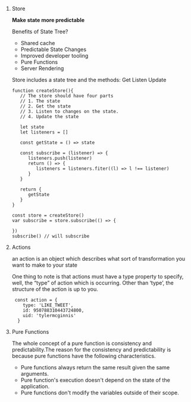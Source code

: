 
1. Store

   **Make state more predictable**
   
   Benefits of State Tree?
   * Shared cache
   * Predictable State Changes
   * Improved developer tooling
   * Pure Functions
   * Server Rendering
   
   Store includes a state tree and the methods: Get Listen Update
   ```
   function createStore(){
      // The store should have four parts
      // 1. The state
      // 2. Get the state
      // 3. Listen to changes on the state.
      // 4. Update the state
      
      let state
      let listeners = []
      
      const getState = () => state
      
      const subscribe = (listener) => {
         listeners.push(listener)
         return () => {
            listeners = listeners.fiter((l) => l !== listener)
         }
      }
      
      return {
         getState
      }
   }
   
   const store = createStore()
   var subscribe = store.subscribe(() => {

   })
   subscribe() // will subscribe
   ```
   
 2. Actions
 
    an action is an object which describes what sort of transformation you want to make to your state
   
    One thing to note is that actions must have a type property to specify, well, the “type” of action which is occurring. Other than ‘type’, the structure of the action is up to you.
   
    ```
     const action = {
        type: 'LIKE_TWEET',
        id: 950788310443724800,
        uid: 'tylermcginnis'
      }
    ```
 3. Pure Functions
 
    The whole concept of a pure function is consistency and predictability.The reason for the consistency and predictability is because pure functions have the following characteristics.
     
    *  Pure functions always return the same result given the same arguments. 
    *  Pure function's execution doesn't depend on the state of the application.
    *  Pure functions don't modify the variables outside of their scope.
